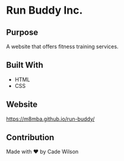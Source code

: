 # Run Buddy Inc.

## Purpose
A website that offers fitness training services.

## Built With
* HTML
* CSS

## Website
https://m8mba.github.io/run-buddy/

## Contribution
Made with ❤️ by Cade Wilson
